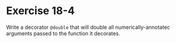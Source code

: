 # Exercise 18-4

Write a decorator `@double` that will double all numerically-annotatec arguments
passed to the function it decorates.


